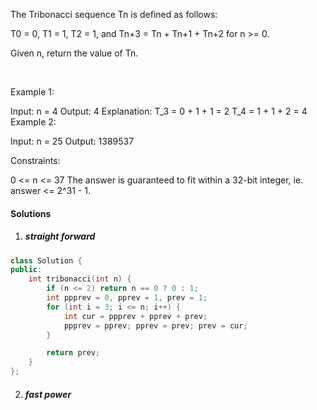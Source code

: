 The Tribonacci sequence Tn is defined as follows: 

T0 = 0, T1 = 1, T2 = 1, and Tn+3 = Tn + Tn+1 + Tn+2 for n >= 0.

Given n, return the value of Tn.

 

Example 1:

Input: n = 4
Output: 4
Explanation:
T_3 = 0 + 1 + 1 = 2
T_4 = 1 + 1 + 2 = 4
Example 2:

Input: n = 25
Output: 1389537
 

Constraints:

0 <= n <= 37
The answer is guaranteed to fit within a 32-bit integer, ie. answer <= 2^31 - 1.

#### Solutions

1. ##### straight forward

```cpp
class Solution {
public:
    int tribonacci(int n) {
        if (n <= 2) return n == 0 ? 0 : 1;
        int ppprev = 0, pprev = 1, prev = 1;
        for (int i = 3; i <= n; i++) {
            int cur = ppprev + pprev + prev;
            ppprev = pprev; pprev = prev; prev = cur;
        }

        return prev;
    }
};
```

2. ##### fast power

```cpp

```